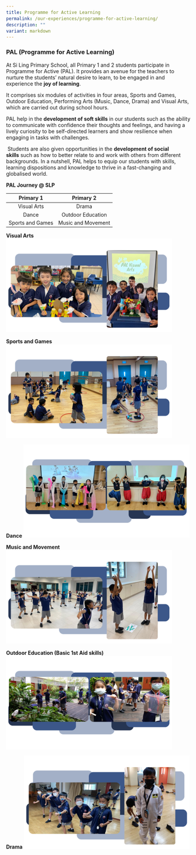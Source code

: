 ```yaml
---
title: Programme for Active Learning
permalink: /our-experiences/programme-for-active-learning/
description: ""
variant: markdown
---
```

### PAL (Programme for Active Learning)

At Si Ling Primary School, all Primary 1 and 2 students participate in Programme for Active (PAL). It provides an avenue for the teachers to nurture the students’ natural desire to learn, to be engaged in and experience the&nbsp;**joy of learning**.&nbsp;&nbsp; 

It comprises six modules of activities in four areas, Sports and Games, Outdoor Education, Performing Arts (Music, Dance, Drama) and Visual Arts, which are carried out during school hours.&nbsp;

PAL help in the&nbsp;**development of soft skills**&nbsp;in our students such as the ability to communicate with confidence their thoughts and feelings, and having a lively curiosity to be self-directed learners and show resilience when engaging in tasks with challenges.

&nbsp;Students are also given opportunities in the&nbsp;**development of social skills**&nbsp;such as how to better relate to and work with others from different backgrounds. In a nutshell, PAL helps to equip our students with skills, learning dispositions and knowledge to thrive in a fast-changing and globalised world.
 
**PAL Journey @ SLP**

| Primary 1 | Primary 2 |
|:---:|:---:|
| Visual Arts | Drama |
| Dance | Outdoor Education |
| Sports and Games | Music and Movement |

**Visual Arts**
<img src="/images/Visual_arts.png" style="width:90%">

**Sports and Games**
<img src="/images/Sports_and_games.png" style="width:90%">

**Dance**
<img src="/images/1.png" style="width:90%">

**Music and Movement**
<img src="/images/Music_and_Movement.png" style="width:90%">

**Outdoor Education (Basic 1st Aid skills)**
<img src="/images/Outdoor_education.png" style="width:90%">

**Drama**
<img src="/images/drama.png" style="width:90%">